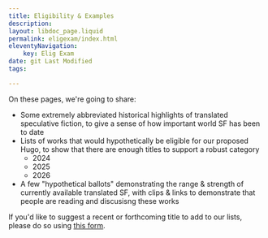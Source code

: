 ```yaml
---
title: Eligibility & Examples
description: 
layout: libdoc_page.liquid
permalink: eligexam/index.html
eleventyNavigation: 
    key: Elig Exam
date: git Last Modified
tags: 

---
```


On these pages, we're going to share: 
* Some extremely abbreviated historical highlights of translated speculative fiction, to give a sense of how important world SF has been to date
* Lists of works that would hypothetically be eligible for our proposed Hugo, to show that there are enough titles to support a robust category
    * 2024
    * 2025
    * 2026
* A few "hypothetical ballots" demonstrating the range & strength of currently available translated SF, with clips & links to demonstrate that people are reading and discusisng these works

If you'd like to suggest a recent or forthcoming title to add to our lists, please do so using [this form](https://docs.google.com/forms/d/e/1FAIpQLSe4aO1Kgh5KTBdDk-MbYUKYIEbyFWe5w2SFReP-JmZKotCwTQ/viewform?usp=header).
